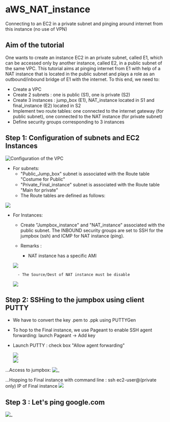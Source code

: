# aWS_NAT_instance
Connecting to an EC2 in a private subnet and pinging around internet from this instance (no use of VPN)

## Aim of the tutorial
	
 One wants to create an instance EC2 in an private subnet, called E1, which can be accessed only by another instance, called E2, in a public subnet of the same VPC. This tutorial aims at pinging internet from E1 with help of a NAT instance that is located in the public subnet and plays a role as an outbound/inbound bridge of E1 with the internet. To this end, we need to:
  - Create a VPC
  - Create 2 subnets : one is public (S1), one is private (S2) 
  - Create 3 instances : jump_box (E1), NAT_instance located in S1 and final_instance (E2) located in S2
  - Implement two route tables: one connected to the internet gateway (for public subnet), one connected to the NAT instance (for private subnet)
  - Define security groups corresponding to 3 instances 
## Step 1: Configuration of subnets and EC2 Instances

![Configuration of the VPC](Instance.png)

- For subnets:
	- "Public_Jump_box" subnet is associated with the Route table "Costume for Public"
	- "Private_Final_instance" subnet is associated with the Route table "Main for private"
	- The Route tables are defined as follows:
	
![ ](Route_Tables.png)

- For Instances: 
	- Create "Jumpbox_instance" and "NAT_instance" associated with the public subnet. The INBOUND security groups are set to SSH for the jumpbox (ssh) and ICMP for NAT instance (ping). 
	- Remarks : 
	
		- NAT instance has a specific AMI 
		
     ![ ](EC2_Instances.png)
     
		
		- The Source/Dest of NAT instance must be disable
				
     ![ ](source_dest.png)
			
## Step 2: SSHing to the jumpbox using client PUTTY

- We have to convert the key .pem to .ppk using PUTTYGen

- To hop to the Final instance, we use Pageant to enable SSH agent forwarding: launch Pageant -> Add key
	

- Launch PUTTY : check box "Allow agent forwarding"

	![ ](IP_jumpbox.png)	
	![ ](agent.png)
	
...Access to jumpbox:
	![_](jumpbox.png)
	
...Hopping to Final instance with command line : ssh ec2-user@(private only) IP of Final instance
	![ ](hopping.png)
	

## Step 3 : Let's ping google.com

![_](pinging.png)
	
	
		
